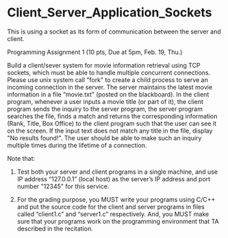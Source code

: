# Client_Server_Application_Sockets
This is using a socket as its form of communication between the server and client.

Programming Assignment 1 (10 pts, Due at 5pm, Feb. 19, Thu.)

Build a client/sever system for movie information retrieval using TCP sockets, which must be able to handle multiple 
concurrent connections. Please use unix system call "fork" to create a child process to serve an incoming connection 
in the server. The server maintains the latest movie information in a file “movie.txt” (posted on the blackboard). 
In the client program, whenever a user inputs a movie title (or part of it), the client program sends the inquiry to 
the server program, the server program searches the file, finds a match and returns the corresponding information 
(Rank, Title, Box Office) to the client program such that the user can see it on the screen. 
If the input text does not match any title in the file, display "No results found!". 
The user should be able to make such an inquiry multiple times during the lifetime of a connection.

Note that:
1) Test both your server and client programs in a single machine, and use IP address “127.0.0.1” (local host) as the 
   server’s IP address and port number "12345" for this service.
   
2) For the grading purpose, you MUST write your programs using C/C++ and put the source code for the client and server 
   programs in files called “client1.c” and “server1.c” respectively. And, you MUST make sure that your programs work on 
   the programming environment that TA described in the recitation.
